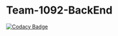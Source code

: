 # Team-1092-BackEnd

[![Codacy Badge](https://api.codacy.com/project/badge/Grade/d2bfa571e49547cc9aa7688c58092a88)](https://app.codacy.com/gh/BuildForSDGCohort2/Team-1092-BackEnd?utm_source=github.com&utm_medium=referral&utm_content=BuildForSDGCohort2/Team-1092-BackEnd&utm_campaign=Badge_Grade_Settings)